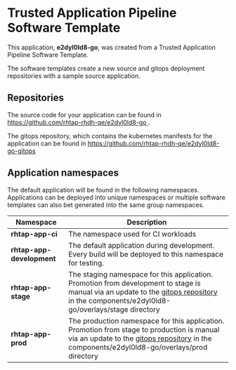 # Trusted Application Pipeline Software Template

This application, **e2dyl0ld8-go**, was created from a Trusted Application Pipeline Software Template.

The software templates create a new source and gitops deployment repositories with a sample source application. 

## Repositories

The source code for your application can be found in [https://github.com/rhtap-rhdh-qe/e2dyl0ld8-go ](https://github.com/rhtap-rhdh-qe/e2dyl0ld8-go ).
 
The gitops repository, which contains the kubernetes manifests for the application can be found in 
[https://github.com/rhtap-rhdh-qe/e2dyl0ld8-go-gitops ](https://github.com/rhtap-rhdh-qe/e2dyl0ld8-go-gitops ) 

## Application namespaces 

The default application will be found in the following namespaces. Applications can be deployed into unique namespaces or multiple software templates can also bet generated into the same group namespaces.  

|  Namespace   |  Description   |  
| -------- | -------- |
| **rhtap-app-ci** | The namespace used for CI workloads |
| **rhtap-app-development** | The default application during development. Every build will be deployed to this namespace for testing. |
| **rhtap-app-stage** | The staging namespace for this application. Promotion from development to stage is manual via an update to the [gitops repository](https://github.com/rhtap-rhdh-qe/e2dyl0ld8-go-gitops ) in the components/e2dyl0ld8-go/overlays/stage directory |
| **rhtap-app-prod** | The production namespace for this application. Promotion from stage to production is manual via an update to the [gitops repository](https://github.com/rhtap-rhdh-qe/e2dyl0ld8-go-gitops ) in the components/e2dyl0ld8-go/overlays/prod directory |